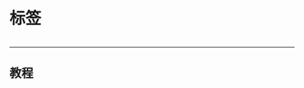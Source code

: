 # 标签
<div style="display:flex;justify-content: space-between;">
<tag src='/tags/tag1' name='记录' color='var(--tag-life-color)' count=3 />
<tag src='/tags/tag2' name='笔记' color='var(--tag-note-color)' count=13 />
<tag src='/tags/tag3' name='教程' color='var(--tag-tutorial-color)' count=7 />
<tag src='/tags/tag4' name='Web' color='var(--tag-Web-color)' count=8 />
<tag src='/tags/tag5' name='吐槽' color='var(--tag-gush-color)' count=2 />
<tag src='/tags/tag6' name='资源' color='var(--tag-resource-color)' count=2 />
<tag src='/tags/tag7' name='其他' color='var(--tag-other-color)' count=3 />
</div> 

---

##  教程

<lazyshow>
  <column
    title='全自动文章创建'
    RecordTime='2025-2-5 14:3:48'
    src='word/全自动文章创建/note'
    overview='只需要输入一串命令 在对应的文件夹创建对应名称文件夹及其子文件'
    status='😋'
    delay='1'
    TagColor='var(--tag-tutorial-color)'
  ></column>
</lazyshow>

